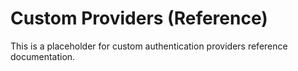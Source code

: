 # Custom Providers (Reference)

This is a placeholder for custom authentication providers reference documentation.
